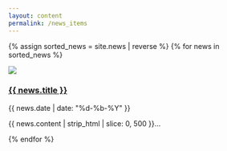 ```yaml
---
layout: content
permalink: /news_items
---
```


{% assign sorted_news = site.news | reverse %}
{% for news in sorted_news %}

<div class="row my-2">
    <div class="col-3">
    	<img src="/assets/img/news/{{ news.picture }}" class="w-100">
    </div>
    <div class="col-9">
    	<h3><a href="{{ news.url }}">{{ news.title }}</a></h3>
    	<p>{{ news.date  | date: "%d-%b-%Y" }}</p>
    	<p>{{ news.content | strip_html | slice: 0, 500 }}...</p>
    </div>
</div>

{% endfor %}